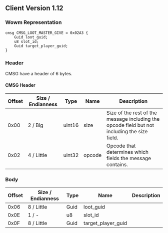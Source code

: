 ## Client Version 1.12

### Wowm Representation
```rust,ignore
cmsg CMSG_LOOT_MASTER_GIVE = 0x02A3 {
    Guid loot_guid;    
    u8 slot_id;    
    Guid target_player_guid;    
}

```
### Header
CMSG have a header of 6 bytes.

#### CMSG Header
| Offset | Size / Endianness | Type   | Name   | Description |
| ------ | ----------------- | ------ | ------ | ----------- |
| 0x00   | 2 / Big           | uint16 | size   | Size of the rest of the message including the opcode field but not including the size field.|
| 0x02   | 4 / Little        | uint32 | opcode | Opcode that determines which fields the message contains.|
### Body
| Offset | Size / Endianness | Type | Name | Description |
| ------ | ----------------- | ---- | ---- | ----------- |
| 0x06 | 8 / Little | Guid | loot_guid |  |
| 0x0E | 1 / - | u8 | slot_id |  |
| 0x0F | 8 / Little | Guid | target_player_guid |  |
